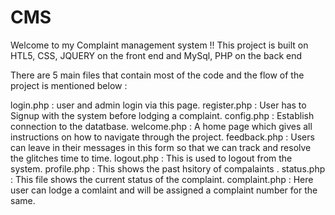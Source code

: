 # CMS

Welcome to my Complaint management system !!
This project is built on HTL5, CSS, JQUERY on the front end and MySql, PHP on the back end

There are 5 main files that contain most of the code and the flow of the project is mentioned below :

login.php :  user and admin login via this page.
register.php : User has to Signup with the system before lodging a complaint.
config.php : Establish connection to the datatbase.
welcome.php : A home page which gives all instructions on how to navigate through the project.
feedback.php : Users can leave in their messages in this form so that we can track and resolve the glitches time to time.
logout.php : This is used to logout from the system.
profile.php : This shows the past hsitory of compalaints .
status.php : This file shows the current status of the complaint.
complaint.php : Here user can lodge a comlaint and will be assigned a complaint number for the same.